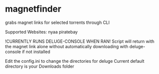 # magnetfinder
grabs magnet links for selected torrents through CLI

Supported Websites:
  nyaa 
  piratebay

!CURRENTLY RUNS DELUGE-CONSOLE WHEN RAN!
Script will return with the magnet link alone without automatically downloading with deluge-console if not installed

Edit the config.ini to change the directories for deluge
Current default directory is your Downloads folder


